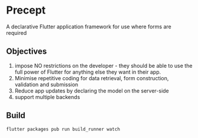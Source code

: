 # Precept

A declarative Flutter application framework for use where forms are required

## Objectives

1. impose NO restrictions on the developer - they should be able to use the full power of Flutter for anything else they want in their app.
1. Minimise repetitive coding for data retrieval, form construction, validation and submission
1. Reduce app updates by declaring the model on the server-side
1. support multiple backends








## Build

``` bash
flutter packages pub run build_runner watch

```

